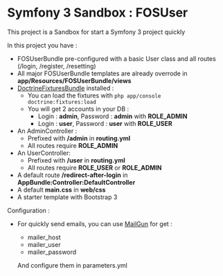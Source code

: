 Symfony 3 Sandbox : FOSUser
===================

This project is a Sandbox for start a Symfony 3 project quickly

In this project you have :

* FOSUserBundle pre-configured with a basic User class and all routes (/login, /register, /resetting)
* All major FOSUserBundle templates are already overrode in **app/Resources/FOSUserBundle/views**
* [DoctrineFixturesBundle](http://symfony.com/doc/current/bundles/DoctrineFixturesBundle/index.html) installed :
    * You can load the fixtures with ```php app/console doctrine:fixtures:load```
    * You will get 2 accounts in your DB :
        * Login : **admin**, Password : **admin** with **ROLE_ADMIN**
        * Login : **user**, Password : **user** with **ROLE_USER**
* An AdminController :
    * Prefixed with **/admin** in **routing.yml**
    * All routes require **ROLE_ADMIN**
* An UserController:
    * Prefixed with **/user** in **routing.yml**
    * All routes require **ROLE_USER** or **ROLE_ADMIN**
* A default route **/redirect-after-login** in **AppBundle:Controller:DefaultController**
* A default **main.css** in **web/css**
* A starter template with Bootstrap 3

Configuration : 

* For quickly send emails, you can use [MailGun](https://mailgun.com) for get :
    * mailer_host
    * mailer_user
    * mailer_password
    
    And configure them in parameters.yml

